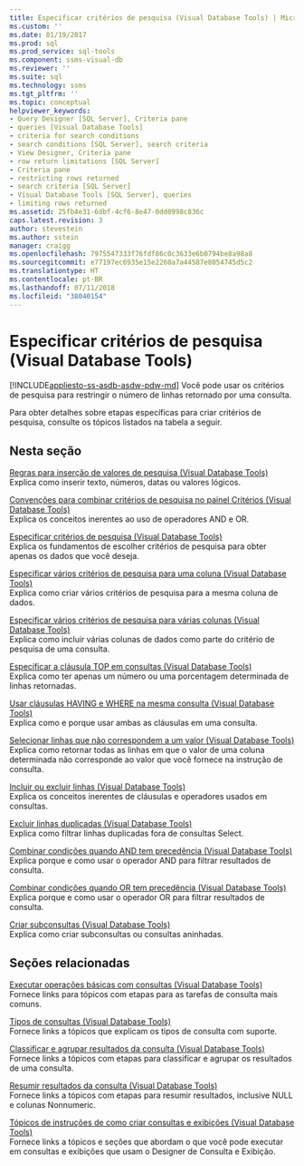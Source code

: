 ```yaml
---
title: Especificar critérios de pesquisa (Visual Database Tools) | Microsoft Docs
ms.custom: ''
ms.date: 01/19/2017
ms.prod: sql
ms.prod_service: sql-tools
ms.component: ssms-visual-db
ms.reviewer: ''
ms.suite: sql
ms.technology: ssms
ms.tgt_pltfrm: ''
ms.topic: conceptual
helpviewer_keywords:
- Query Designer [SQL Server], Criteria pane
- queries [Visual Database Tools]
- criteria for search conditions
- search conditions [SQL Server], search criteria
- View Designer, Criteria pane
- row return limitations [SQL Server]
- Criteria pane
- restricting rows returned
- search criteria [SQL Server]
- Visual Database Tools [SQL Server], queries
- limiting rows returned
ms.assetid: 25fb4e31-6dbf-4cf6-8e47-0dd0998c836c
caps.latest.revision: 3
author: stevestein
ms.author: sstein
manager: craigg
ms.openlocfilehash: 7975547333f76fdf86c0c3633e6b0794be8a98a8
ms.sourcegitcommit: e77197ec6935e15e2260a7a44587e8054745d5c2
ms.translationtype: HT
ms.contentlocale: pt-BR
ms.lasthandoff: 07/11/2018
ms.locfileid: "38040154"
---
```

# <a name="specify-search-criteria-visual-database-tools"></a>Especificar critérios de pesquisa (Visual Database Tools)
[!INCLUDE[appliesto-ss-asdb-asdw-pdw-md](../../includes/appliesto-ss-asdb-asdw-pdw-md.md)]
Você pode usar os critérios de pesquisa para restringir o número de linhas retornado por uma consulta.  
  
Para obter detalhes sobre etapas específicas para criar critérios de pesquisa, consulte os tópicos listados na tabela a seguir.  
  
## <a name="in-this-section"></a>Nesta seção  
[Regras para inserção de valores de pesquisa &#40;Visual Database Tools&#41;](../../ssms/visual-db-tools/rules-for-entering-search-values-visual-database-tools.md)  
Explica como inserir texto, números, datas ou valores lógicos.  
  
[Convenções para combinar critérios de pesquisa no painel Critérios &#40;Visual Database Tools&#41;](../../ssms/visual-db-tools/conventions-combine-search-conditions-in-criteria-pane-visual-db-tools.md)  
Explica os conceitos inerentes ao uso de operadores AND e OR.  
  
[Especificar critérios de pesquisa &#40;Visual Database Tools&#41;](../../ssms/visual-db-tools/specify-search-conditions-visual-database-tools.md)  
Explica os fundamentos de escolher critérios de pesquisa para obter apenas os dados que você deseja.  
  
[Especificar vários critérios de pesquisa para uma coluna &#40;Visual Database Tools&#41;](../../ssms/visual-db-tools/specify-multiple-search-conditions-for-one-column-visual-database-tools.md)  
Explica como criar vários critérios de pesquisa para a mesma coluna de dados.  
  
[Especificar vários critérios de pesquisa para várias colunas &#40;Visual Database Tools&#41;](../../ssms/visual-db-tools/specify-multiple-search-conditions-for-multiple-columns-visual-database-tools.md)  
Explica como incluir várias colunas de dados como parte do critério de pesquisa de uma consulta.  
  
[Especificar a cláusula TOP em consultas &#40;Visual Database Tools&#41;](../../ssms/visual-db-tools/specify-the-top-clause-in-queries-visual-database-tools.md)  
Explica como ter apenas um número ou uma porcentagem determinada de linhas retornadas.  
  
[Usar cláusulas HAVING e WHERE na mesma consulta &#40;Visual Database Tools&#41;](../../ssms/visual-db-tools/use-having-and-where-clauses-in-the-same-query-visual-database-tools.md)  
Explica como e porque usar ambas as cláusulas em uma consulta.  
  
[Selecionar linhas que não correspondem a um valor &#40;Visual Database Tools&#41;](../../ssms/visual-db-tools/select-rows-that-do-not-match-a-value-visual-database-tools.md)  
Explica como retornar todas as linhas em que o valor de uma coluna determinada não corresponde ao valor que você fornece na instrução de consulta.  
  
[Incluir ou excluir linhas &#40;Visual Database Tools&#41;](../../ssms/visual-db-tools/include-or-exclude-rows-visual-database-tools.md)  
Explica os conceitos inerentes de cláusulas e operadores usados em consultas.  
  
[Excluir linhas duplicadas &#40;Visual Database Tools&#41;](../../ssms/visual-db-tools/exclude-duplicate-rows-visual-database-tools.md)  
Explica como filtrar linhas duplicadas fora de consultas Select.  
  
[Combinar condições quando AND tem precedência &#40;Visual Database Tools&#41;](../../ssms/visual-db-tools/combine-conditions-when-and-has-precedence-visual-database-tools.md)  
Explica porque e como usar o operador AND para filtrar resultados de consulta.  
  
[Combinar condições quando OR tem precedência &#40;Visual Database Tools&#41;](../../ssms/visual-db-tools/combine-conditions-when-or-has-precedence-visual-database-tools.md)  
Explica porque e como usar o operador OR para filtrar resultados de consulta.  
  
[Criar subconsultas &#40;Visual Database Tools&#41;](../../ssms/visual-db-tools/create-subqueries-visual-database-tools.md)  
Explica como criar subconsultas ou consultas aninhadas.  
  
## <a name="related-sections"></a>Seções relacionadas  
[Executar operações básicas com consultas &#40;Visual Database Tools&#41;](../../ssms/visual-db-tools/perform-basic-operations-with-queries-visual-database-tools.md)  
Fornece links para tópicos com etapas para as tarefas de consulta mais comuns.  
  
[Tipos de consultas &#40;Visual Database Tools&#41;](../../ssms/visual-db-tools/types-of-queries-visual-database-tools.md)  
Fornece links a tópicos que explicam os tipos de consulta com suporte.  
  
[Classificar e agrupar resultados da consulta &#40;Visual Database Tools&#41;](../../ssms/visual-db-tools/sort-and-group-query-results-visual-database-tools.md)  
Fornece links a tópicos com etapas para classificar e agrupar os resultados de uma consulta.  
  
[Resumir resultados da consulta &#40;Visual Database Tools&#41;](../../ssms/visual-db-tools/summarize-query-results-visual-database-tools.md)  
Fornece links a tópicos com etapas para resumir resultados, inclusive NULL e colunas Nonnumeric.  
  
[Tópicos de instruções de como criar consultas e exibições &#40;Visual Database Tools&#41;](../../ssms/visual-db-tools/design-queries-and-views-how-to-topics-visual-database-tools.md)  
Fornece links a tópicos e seções que abordam o que você pode executar em consultas e exibições que usam o Designer de Consulta e Exibição.  
  
